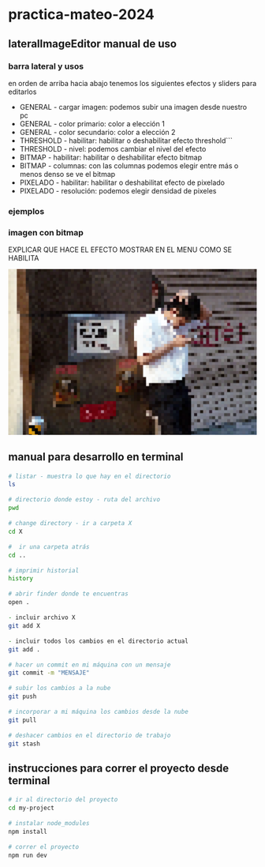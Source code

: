 # practica-mateo-2024

## lateralImageEditor manual de uso

### barra lateral y usos

en orden de arriba hacia abajo tenemos los siguientes efectos y sliders para editarlos

* GENERAL - cargar imagen: podemos subir una imagen desde nuestro pc
* GENERAL - color primario: color a elección 1
* GENERAL - color secundario: color a elección 2
* THRESHOLD - habilitar: habilitar o deshabilitar efecto threshold```
* THRESHOLD - nivel: podemos cambiar el nivel del efecto
* BITMAP - habilitar: habilitar o deshabilitar efecto bitmap
* BITMAP - columnas: con las columnas podemos elegir entre más o menos denso se ve el bitmap
* PIXELADO - habilitar: habilitar o deshabilitat efecto de pixelado
* PIXELADO - resolución: podemos elegir densidad de pixeles

### ejemplos

### imagen con bitmap

EXPLICAR QUE HACE EL EFECTO
MOSTRAR EN EL MENU COMO SE HABILITA

![imagen con bitmap](./docs/imagen-bitmap.png)


## manual para desarrollo en terminal

```zsh
# listar - muestra lo que hay en el directorio
ls
```

```zsh
# directorio donde estoy - ruta del archivo
pwd 
```

```zsh
# change directory - ir a carpeta X
cd X
```

```zsh
#  ir una carpeta atrás
cd ..
```

```zsh
# imprimir historial
history
```

```zsh
# abrir finder donde te encuentras
open . 
```

```zsh
- incluir archivo X
git add X
```

```zsh
- incluir todos los cambios en el directorio actual
git add .
```

```zsh
# hacer un commit en mi máquina con un mensaje
git commit -m "MENSAJE"
```

```zsh
# subir los cambios a la nube
git push 
```

```zsh
# incorporar a mi máquina los cambios desde la nube
git pull 
```

```zsh
# deshacer cambios en el directorio de trabajo
git stash
```

## instrucciones para correr el proyecto desde terminal

```zsh
# ir al directorio del proyecto
cd my-project
```

```zsh
# instalar node_modules
npm install
```

```zsh
# correr el proyecto
npm run dev
```
